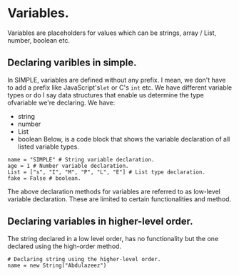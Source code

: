 # Variables.
Variables are  placeholders for values which can be strings, array / List, number, boolean etc.

## Declaring varibles in simple.
In SIMPLE, variables are defined without any prefix. I mean, we don't have to add a prefix like JavaScript's`let` or C's `int` etc. We have different variable types or do I say data structures that enable us determine the type ofvariable we're declaring. We have:
+ string
+ number
+ List
+ boolean
Below, is a code block that shows the variable declaration of all listed variable types.
```
name = "SIMPLE" # String variable declaration.
age = 1 # Number variable declaration.
List = ["s", "I", "M", "P", "L", "E"] # List type declaration.
fake = False # boolean.
```
The above declaration methods for variables are referred to as low-level variable declaration. These are limited to certain functionalities and method.

## Declaring variables in higher-level order.
The string declared in a low level order, has no functionality but the one declared using the high-order method.
```
# Declaring string using the higher-level order.
name = new String("Abdulazeez") 
```